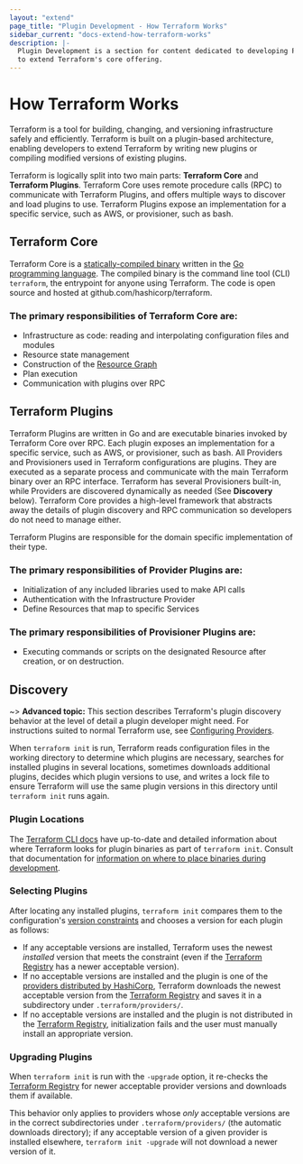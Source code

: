 ```yaml
---
layout: "extend"
page_title: "Plugin Development - How Terraform Works"
sidebar_current: "docs-extend-how-terraform-works"
description: |-
  Plugin Development is a section for content dedicated to developing Plugins
  to extend Terraform's core offering.
---
```



# How Terraform Works

Terraform is a tool for building, changing, and versioning infrastructure safely
and efficiently. Terraform is built on a plugin-based architecture, enabling
developers to extend Terraform by writing new plugins or compiling modified
versions of existing plugins.

Terraform is logically split into two main parts: **Terraform Core** and
**Terraform Plugins**. Terraform Core uses remote procedure calls (RPC) to
communicate with Terraform Plugins, and offers multiple ways to discover and
load plugins to use.  Terraform Plugins expose an implementation for a specific
service, such as AWS, or provisioner, such as bash.

## Terraform Core

Terraform Core is a [statically-compiled binary][0] written in the [Go
programming language][1]. The compiled binary is the command line tool (CLI)
`terraform`, the entrypoint for anyone using Terraform. The code is open source
and hosted at github.com/hashicorp/terraform.

### The primary responsibilities of Terraform Core are:

- Infrastructure as code: reading and interpolating configuration files and
modules
- Resource state management
- Construction of the [Resource Graph](/docs/internals/graph.html)
- Plan execution
- Communication with plugins over RPC


## Terraform Plugins

Terraform Plugins are written in Go and are executable binaries invoked by
Terraform Core over RPC. Each plugin exposes an implementation for a specific
service, such as AWS, or provisioner, such as bash. All Providers and
Provisioners used in Terraform configurations are plugins. They are executed as
a separate process and communicate with the main Terraform binary over an RPC
interface. Terraform has several Provisioners built-in, while Providers are
discovered dynamically as needed (See **Discovery** below). Terraform Core provides
a high-level framework that abstracts away the details of plugin discovery and
RPC communication so developers do not need to manage either.

Terraform Plugins are responsible for the domain specific implementation of
their type.

### The primary responsibilities of Provider Plugins are:

- Initialization of any included libraries used to make API calls
- Authentication with the Infrastructure Provider
- Define Resources that map to specific Services

### The primary responsibilities of Provisioner Plugins are:

- Executing commands or scripts on the designated Resource after creation, or on
destruction.

## Discovery

~> **Advanced topic:** This section describes Terraform's plugin discovery
behavior at the level of detail a plugin developer might need. For instructions
suited to normal Terraform use, see [Configuring Providers](/docs/language/providers/configuration.html).

When `terraform init` is run, Terraform reads configuration files in the working
directory to determine which plugins are necessary, searches for installed
plugins in several locations, sometimes downloads additional plugins, decides
which plugin versions to use, and writes a lock file to ensure Terraform will
use the same plugin versions in this directory until `terraform init` runs
again.

### Plugin Locations

The [Terraform CLI
docs](/docs/cli/config/config-file.html#provider-installation)
have up-to-date and detailed information about where Terraform looks for plugin
binaries as part of `terraform init`. Consult that documentation for
[information on where to place binaries during
development](/docs/cli/config/config-file.html#development-overrides-for-provider-developers).

### Selecting Plugins

After locating any installed plugins, `terraform init` compares them to the
configuration's [version constraints](/docs/language/providers/configuration.html#provider-versions)
and chooses a version for each plugin as follows:

- If any acceptable versions are installed, Terraform uses the newest
  _installed_ version that meets the constraint (even if the
[Terraform Registry](https://registry.terraform.io/)
  has a newer acceptable version).
- If no acceptable versions are installed and the plugin is one of the
  [providers distributed by HashiCorp](/docs/providers/index.html), Terraform
  downloads the newest acceptable version from the [Terraform Registry](https://registry.terraform.io/) 
  and saves it in a subdirectory under `.terraform/providers/`.
- If no acceptable versions are installed and the plugin is not distributed in
  the [Terraform Registry](https://registry.terraform.io/), initialization
  fails and the user must manually install an appropriate version.

### Upgrading Plugins

When `terraform init` is run with the `-upgrade` option, it re-checks the
[Terraform Registry](https://registry.terraform.io/) for newer acceptable
provider versions and downloads them if available.

This behavior only applies to providers whose _only_ acceptable versions are in
the correct subdirectories under `.terraform/providers/` (the automatic downloads
directory); if any acceptable version of a given provider is installed
elsewhere, `terraform init -upgrade` will not download a newer version of it.

[0]: https://en.wikipedia.org/wiki/Static_build#Static_building
[1]: https://golang.org/

